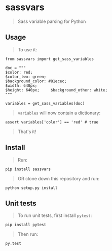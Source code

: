 # sassvars
> Sass variable parsing for Python

## Usage
> To use it:

    from sassvars import get_sass_variables

    doc = """
    $color: red;
    $color_two: green;
    $background_color: #81ecec;
    $width: 640px;
    $height: 640px;     $background_other: white;
    """

    variables = get_sass_variables(doc)

> `variables` will now contain a dictionary:

    assert variables['color'] == 'red' # true

> That's it!

## Install
> Run:

    pip install sassvars

> OR clone down this repository and run:

    python setup.py install

## Unit tests
> To run unit tests, first install `pytest`:

    pip install pytest

> Then run:

    py.test
